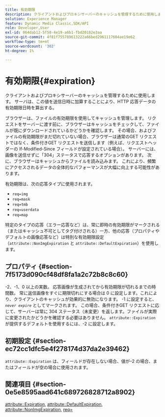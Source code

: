 ```yaml
---
title: 有効期限
description: クライアントおよびプロキシサーバーのキャッシュを管理するために使用します。 サーバは、この値を送信日時に加算することにより、HTTP 応答データの有効期限日時を算出する。
solution: Experience Manager
feature: Dynamic Media Classic,SDK/API
role: Developer,User
exl-id: 064dab12-5f58-4e19-a6b1-fbd20182e3aa
source-git-commit: 4f81f755789613222a66bed2961117604ae19e62
workflow-type: tm+mt
source-wordcount: '302'
ht-degree: 1%

---
```


# 有効期限{#expiration}

クライアントおよびプロキシサーバーのキャッシュを管理するために使用します。 サーバは、この値を送信日時に加算することにより、HTTP 応答データの有効期限日時を算出する。

ブラウザーは、ファイルの有効期限を使用してキャッシュを管理します。 リクエストをサーバーに渡す前に、ブラウザーはキャッシュをチェックして、ファイルが既にダウンロードされているかどうかを確認します。 その場合、およびファイルの有効期限がまだ切れていない場合、ブラウザーは通常のGET リクエストではなく、条件付きGET リクエストを送信します（例えば、リクエストヘッダーの If-Modified-Since フィールドが設定されている場合）。 サーバーには、画像を送信せずに「304」ステータスで応答するオプションがあります。 次に、ブラウザーはキャッシュからファイルを読み込みます。 これにより、頻繁にアクセスされるデータの全体的なパフォーマンスが大幅に向上する可能性があります。

有効期限は、次の応答タイプに使用されます。

* `req=img`
* `req=mask`
* `req=tmb`
* `req=userdata`
* `req=map`

特定のタイプの応答（エラー応答など）は、常に即時の有効期限がマークされる（またはキャッシュ不可としてタグ付けされる）一方、他の応答（プロパティやデフォルトの画像応答など）は特別な有効期限設定（`attribute::NonImgExpiration` と `attribute::DefaultExpiration`）を使用します。

## プロパティ {#section-7f5173d090cf48df8fa1a2c72b8c8c60}

-2、-1、0 以上の実数。 応答画像が生成されてから有効期限が切れるまでの時間数。 常に返信画像をすぐに期限切れにする場合は 0 に設定します。これにより、クライアントのキャッシュが効果的に無効になります。 -1 に設定すると、*`never expire`* としてマークされます。 この場合、条件付きGET リクエストに応じて、サーバーは常に 304 ステータス（未変更）を返します。ファイルが実際に変更されたかどうかを確認する必要はありません。 `attribute::Expiration` が提供するデフォルトを使用するには、-2 に設定します。

## 初期設定 {#section-ec72cc1dfc5e4f278174d37da2e39462}

`attribute::Expiration` は、フィールドが存在しない場合、値が–2 の場合、またはフィールドが空の場合に使用されます。

## 関連項目 {#section-0e5e8595aad641c689726828712a8902}

[attribute::Expiration](../../../../../../is-api/image-catalog/image-serving-api-ref/c-image-catalog-reference/c-attributes-reference/r-expiration.md#reference-a0bf4686425d4e00b8014c4950fb62b7), [attribute::DefaultExpiration](../../../../../../is-api/image-catalog/image-serving-api-ref/c-image-catalog-reference/c-attributes-reference/r-defaultexpiration.md#reference-0526166fab654fceb243b75d1ea4f0cf), [attribute::NonImgExpiration](../../../../../../is-api/image-catalog/image-serving-api-ref/c-image-catalog-reference/c-attributes-reference/r-nonimgexpiration.md#reference-a8066cd0d24b4ea98100ade4821f1f9d), [req=](../../../../../../is-api/http-ref/image-serving-api-ref/c-http-protocol-reference/c-command-reference/r-req/r-req.md#reference-907cdb4a97034db7ad94695f25552e76)
